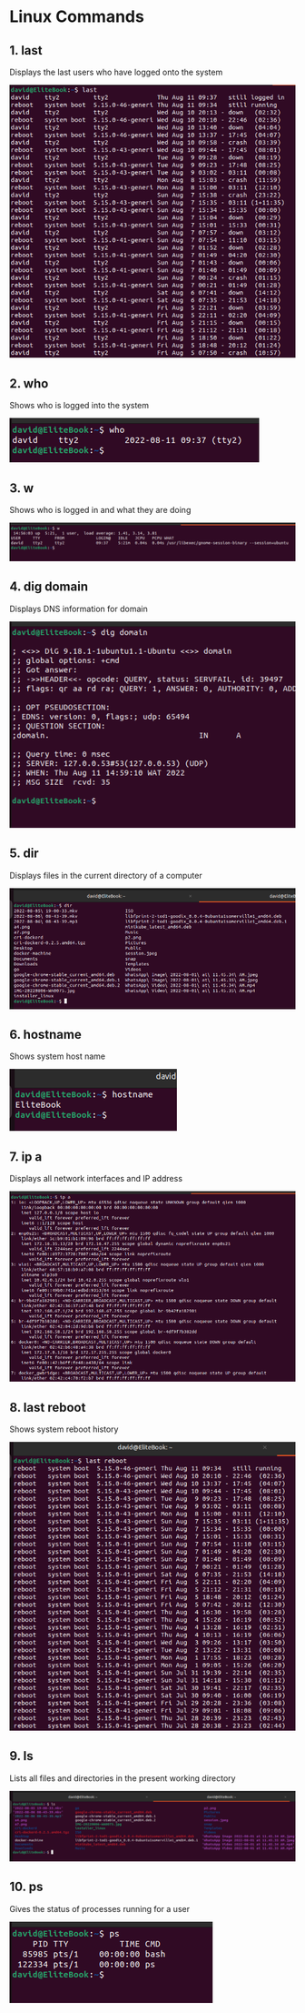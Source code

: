 # Linux Commands

## 1. last

Displays the last users who have logged onto the system

![last](../screenshots/last.png)

## 2. who

Shows who is logged into the system

![who](../screenshots/who.png)

## 3. w

Shows who is logged in and what they are doing

![w](../screenshots/w.png)

## 4. dig domain

Displays DNS information for domain

![dig domain](../screenshots/dig_domain.png)

## 5. dir

Displays files in the current directory of a computer

![dir](../screenshots/dir.png)

## 6. hostname

Shows system host name

![hostname](../screenshots/hostname.png)

## 7. ip a

Displays all network interfaces and IP address

![ip](../screenshots/ip_a.png)

## 8. last reboot

Shows system reboot history

![last reboot](../screenshots/last_reboot.png)

## 9. ls

Lists all files and directories in the present working directory

![ls](../screenshots/ls.png)

## 10. ps

Gives the status of processes running for a user

![ps](../screenshots/ps.png)
